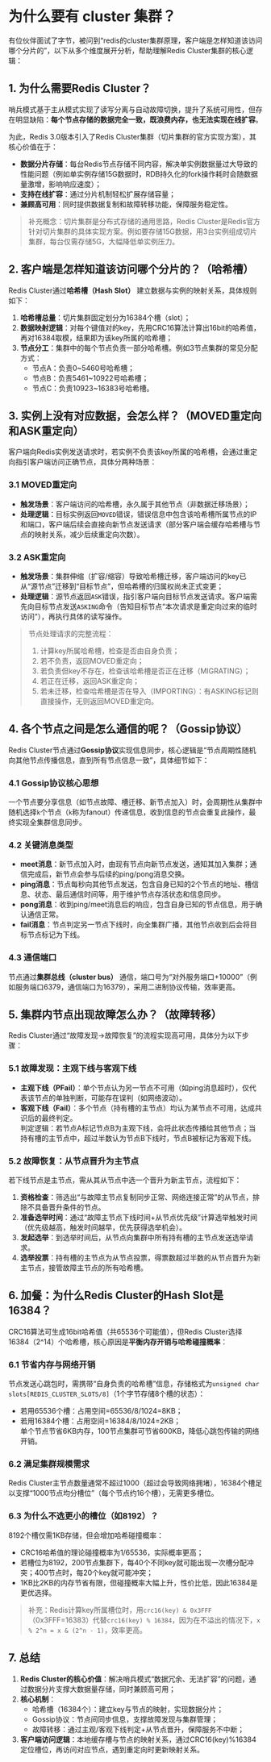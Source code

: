 # 为什么要有 cluster 集群？
有位伙伴面试了字节，被问到“redis的cluster集群原理，客户端是怎样知道该访问哪个分片的”，以下从多个维度展开分析，帮助理解Redis Cluster集群的核心逻辑：


## 1. 为什么需要Redis Cluster？
哨兵模式基于主从模式实现了读写分离与自动故障切换，提升了系统可用性，但存在明显缺陷：**每个节点存储的数据完全一致，既浪费内存，也无法实现在线扩容**。

为此，Redis 3.0版本引入了Redis Cluster集群（切片集群的官方实现方案），其核心价值在于：
- **数据分片存储**：每台Redis节点存储不同内容，解决单实例数据量过大导致的性能问题（例如单实例存储15G数据时，RDB持久化的fork操作耗时会随数据量激增，影响响应速度）；
- **支持在线扩容**：通过分片机制轻松扩展存储容量；
- **兼顾高可用**：同时提供数据复制和故障转移功能，保障服务稳定性。

> 补充概念：切片集群是分布式存储的通用思路，Redis Cluster是Redis官方针对切片集群的具体实现方案。例如要存储15G数据，用3台实例组成切片集群，每台仅需存储5G，大幅降低单实例压力。


## 2. 客户端是怎样知道该访问哪个分片的？（哈希槽）
Redis Cluster通过**哈希槽（Hash Slot）** 建立数据与实例的映射关系，具体规则如下：
1. **哈希槽总量**：切片集群固定划分为16384个槽（slot）；
2. **数据映射逻辑**：对每个键值对的key，先用CRC16算法计算出16bit的哈希值，再对16384取模，结果即为该key所属的哈希槽；
3. **节点分工**：集群中的每个节点负责一部分哈希槽。例如3节点集群的常见分配方式：
   - 节点A：负责0~5460号哈希槽；
   - 节点B：负责5461~10922号哈希槽；
   - 节点C：负责10923~16383号哈希槽。


## 3. 实例上没有对应数据，会怎么样？（MOVED重定向和ASK重定向）
客户端向Redis实例发送请求时，若实例不负责该key所属的哈希槽，会通过重定向指引客户端访问正确节点，具体分两种场景：

### 3.1 MOVED重定向
- **触发场景**：客户端访问的哈希槽，永久属于其他节点（非数据迁移场景）；
- **处理逻辑**：目标实例返回`MOVED`错误，错误信息中包含该哈希槽所属节点的IP和端口，客户端后续会直接向新节点发送请求（部分客户端会缓存哈希槽与节点的映射关系，减少后续重定向次数）。


### 3.2 ASK重定向
- **触发场景**：集群伸缩（扩容/缩容）导致哈希槽迁移，客户端访问的key已从“源节点”迁移到“目标节点”，但哈希槽的归属权尚未正式变更；
- **处理逻辑**：源节点返回`ASK`错误，指引客户端向目标节点发送请求。客户端需先向目标节点发送`ASKING`命令（告知目标节点“本次请求是重定向过来的临时访问”），再执行具体的读写操作。

> 节点处理请求的完整流程：
> 1. 计算key所属哈希槽，检查是否由自身负责；
> 2. 若不负责，返回MOVED重定向；
> 3. 若负责但key不存在，检查该哈希槽是否正在迁移（MIGRATING）；
> 4. 若正在迁移，返回ASK重定向；
> 5. 若未迁移，检查哈希槽是否在导入（IMPORTING）：有ASKING标记则直接操作，无则返回MOVED重定向。


## 4. 各个节点之间是怎么通信的呢？（Gossip协议）
Redis Cluster节点通过**Gossip协议**实现信息同步，核心逻辑是“节点周期性随机向其他节点传播信息，直到所有节点信息一致”，具体细节如下：

### 4.1 Gossip协议核心思想
一个节点要分享信息（如节点故障、槽迁移、新节点加入）时，会周期性从集群中随机选择`k`个节点（`k`称为fanout）传递信息，收到信息的节点会重复此操作，最终实现全集群信息同步。

### 4.2 关键消息类型
- **meet消息**：新节点加入时，由现有节点向新节点发送，通知其加入集群；通信完成后，新节点会参与后续的ping/pong消息交换。
- **ping消息**：节点每秒向其他节点发送，包含自身已知的2个节点的地址、槽信息、状态、最后通信时间等，用于维护节点存活状态和信息同步。
- **pong消息**：收到ping/meet消息后的响应，包含自身已知的节点信息，用于确认通信正常。
- **fail消息**：节点判定另一节点下线时，向全集群广播，其他节点收到后会将目标节点标记为下线。

### 4.3 通信端口
节点通过**集群总线（cluster bus）** 通信，端口号为“对外服务端口+10000”（例如服务端口6379，通信端口为16379），采用二进制协议传输，效率更高。


## 5. 集群内节点出现故障怎么办？（故障转移）
Redis Cluster通过“故障发现→故障恢复”的流程实现高可用，具体分为以下步骤：

### 5.1 故障发现：主观下线与客观下线
- **主观下线（PFail）**：单个节点认为另一节点不可用（如ping消息超时），仅代表该节点的单独判断，可能存在误判（如网络波动）。
- **客观下线（Fail）**：多个节点（持有槽的主节点）均认为某节点不可用，达成共识后的最终判定。  
  判定逻辑：若节点A标记节点B为主观下线，会将此状态传播给其他节点；当持有槽的主节点中，超过半数认为节点B下线时，节点B被标记为客观下线。

### 5.2 故障恢复：从节点晋升为主节点
若下线节点是主节点，需从其从节点中选一个晋升为新主节点，流程如下：
1. **资格检查**：筛选出“与故障主节点复制同步正常、网络连接正常”的从节点，排除不具备晋升条件的节点。
2. **准备选举时间**：通过“故障主节点下线时间+从节点优先级”计算选举触发时间（优先级越高，触发时间越早，优先获得选举机会）。
3. **发起选举**：到选举时间后，从节点向集群中所有持有槽的主节点发送选举请求。
4. **选举投票**：持有槽的主节点为从节点投票，得票数超过半数的从节点晋升为新主节点，接管故障主节点的所有哈希槽。


## 6. 加餐：为什么Redis Cluster的Hash Slot是16384？
CRC16算法可生成16bit哈希值（共65536个可能值），但Redis Cluster选择16384（2^14）个哈希槽，核心原因是**平衡内存开销与哈希碰撞概率**：

### 6.1 节省内存与网络开销
节点发送心跳包时，需携带“自身负责的哈希槽”信息，存储格式为`unsigned char slots[REDIS_CLUSTER_SLOTS/8]`（1个字节存储8个槽的状态）：
- 若用65536个槽：占用空间=65536/8/1024=8KB；
- 若用16384个槽：占用空间=16384/8/1024=2KB；  
  单个节点节省6KB内存，100节点集群可节省600KB，降低心跳包传输的网络开销。

### 6.2 满足集群规模需求
Redis Cluster主节点数量通常不超过1000（超过会导致网络拥堵），16384个槽足以支撑“1000节点均分槽位”（每个节点约16个槽），无需更多槽位。

### 6.3 为什么不选更小的槽位（如8192）？
8192个槽仅需1KB存储，但会增加哈希碰撞概率：
- CRC16哈希值的理论碰撞概率为1/65536，实际概率更高；
- 若槽位为8192，200节点集群下，每40个不同key就可能出现一次槽分配冲突；400节点时，每20个key就可能冲突；
- 1KB比2KB的内存节省有限，但碰撞概率大幅上升，性价比低，因此16384是更优选择。

> 补充：Redis计算key所属槽位时，用`crc16(key) & 0x3FFF`（0x3FFF=16383）代替`crc16(key) % 16384`，因为在不溢出的情况下，`x % 2^n = x & (2^n - 1)`，效率更高。


## 7. 总结
1. **Redis Cluster的核心价值**：解决哨兵模式“数据冗余、无法扩容”的问题，通过数据分片支撑大数据量存储，同时兼顾高可用；
2. **核心机制**：
   - 哈希槽（16384个）：建立key与节点的映射，实现数据分片；
   - Gossip协议：节点间同步信息，支撑故障发现与集群管理；
   - 故障转移：通过主观/客观下线判定+从节点晋升，保障服务不中断；
3. **客户端访问逻辑**：本地缓存槽与节点的映射关系，通过CRC16(key)%16384定位槽位，再访问对应节点，遇到重定向时更新映射关系。
